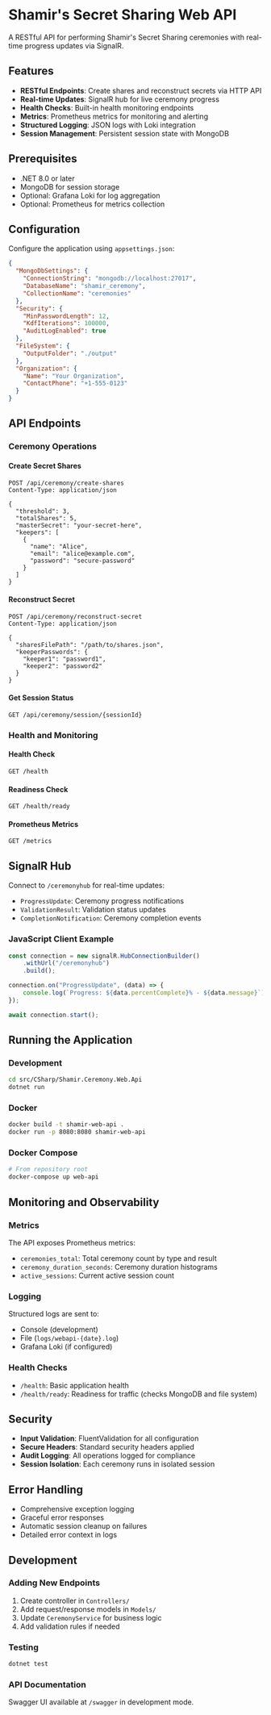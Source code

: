 # Shamir's Secret Sharing Web API

A RESTful API for performing Shamir's Secret Sharing ceremonies with real-time progress updates via SignalR.

## Features

- **RESTful Endpoints**: Create shares and reconstruct secrets via HTTP API
- **Real-time Updates**: SignalR hub for live ceremony progress
- **Health Checks**: Built-in health monitoring endpoints
- **Metrics**: Prometheus metrics for monitoring and alerting
- **Structured Logging**: JSON logs with Loki integration
- **Session Management**: Persistent session state with MongoDB

## Prerequisites

- .NET 8.0 or later
- MongoDB for session storage
- Optional: Grafana Loki for log aggregation
- Optional: Prometheus for metrics collection

## Configuration

Configure the application using `appsettings.json`:

```json
{
  "MongoDbSettings": {
    "ConnectionString": "mongodb://localhost:27017",
    "DatabaseName": "shamir_ceremony",
    "CollectionName": "ceremonies"
  },
  "Security": {
    "MinPasswordLength": 12,
    "KdfIterations": 100000,
    "AuditLogEnabled": true
  },
  "FileSystem": {
    "OutputFolder": "./output"
  },
  "Organization": {
    "Name": "Your Organization",
    "ContactPhone": "+1-555-0123"
  }
}
```

## API Endpoints

### Ceremony Operations

#### Create Secret Shares
```http
POST /api/ceremony/create-shares
Content-Type: application/json

{
  "threshold": 3,
  "totalShares": 5,
  "masterSecret": "your-secret-here",
  "keepers": [
    {
      "name": "Alice",
      "email": "alice@example.com",
      "password": "secure-password"
    }
  ]
}
```

#### Reconstruct Secret
```http
POST /api/ceremony/reconstruct-secret
Content-Type: application/json

{
  "sharesFilePath": "/path/to/shares.json",
  "keeperPasswords": {
    "keeper1": "password1",
    "keeper2": "password2"
  }
}
```

#### Get Session Status
```http
GET /api/ceremony/session/{sessionId}
```

### Health and Monitoring

#### Health Check
```http
GET /health
```

#### Readiness Check
```http
GET /health/ready
```

#### Prometheus Metrics
```http
GET /metrics
```

## SignalR Hub

Connect to `/ceremonyhub` for real-time updates:

- `ProgressUpdate`: Ceremony progress notifications
- `ValidationResult`: Validation status updates
- `CompletionNotification`: Ceremony completion events

### JavaScript Client Example

```javascript
const connection = new signalR.HubConnectionBuilder()
    .withUrl("/ceremonyhub")
    .build();

connection.on("ProgressUpdate", (data) => {
    console.log(`Progress: ${data.percentComplete}% - ${data.message}`);
});

await connection.start();
```

## Running the Application

### Development
```bash
cd src/CSharp/Shamir.Ceremony.Web.Api
dotnet run
```

### Docker
```bash
docker build -t shamir-web-api .
docker run -p 8080:8080 shamir-web-api
```

### Docker Compose
```bash
# From repository root
docker-compose up web-api
```

## Monitoring and Observability

### Metrics

The API exposes Prometheus metrics:
- `ceremonies_total`: Total ceremony count by type and result
- `ceremony_duration_seconds`: Ceremony duration histograms
- `active_sessions`: Current active session count

### Logging

Structured logs are sent to:
- Console (development)
- File (`logs/webapi-{date}.log`)
- Grafana Loki (if configured)

### Health Checks

- `/health`: Basic application health
- `/health/ready`: Readiness for traffic (checks MongoDB and file system)

## Security

- **Input Validation**: FluentValidation for all configuration
- **Secure Headers**: Standard security headers applied
- **Audit Logging**: All operations logged for compliance
- **Session Isolation**: Each ceremony runs in isolated session

## Error Handling

- Comprehensive exception logging
- Graceful error responses
- Automatic session cleanup on failures
- Detailed error context in logs

## Development

### Adding New Endpoints

1. Create controller in `Controllers/`
2. Add request/response models in `Models/`
3. Update `CeremonyService` for business logic
4. Add validation rules if needed

### Testing

```bash
dotnet test
```

### API Documentation

Swagger UI available at `/swagger` in development mode.
